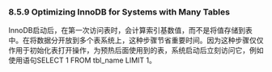 ###  8.5.9 Optimizing InnoDB for Systems with Many Tables

InnoDB启动后，在第一次访问表时，会计算索引基数值，而不是将值存储到表中。在将数据分开放到多个表系统上，这种步骤节省重要时间。因为这种步骤仅仅作用于初始化表打开操作，为预热后面使用到的表，系统启动后立刻访问它，例如使用语句SELECT 1 FROM tbl_name LIMIT 1。